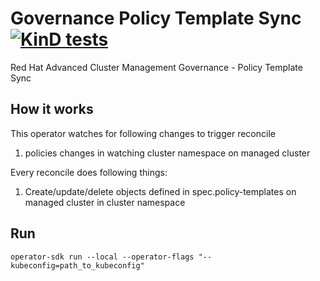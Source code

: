[comment]: # ( Copyright Contributors to the Open Cluster Management project )

# Governance Policy Template Sync [![KinD tests](https://github.com/open-cluster-management/governance-policy-template-sync/actions/workflows/kind.yml/badge.svg?branch=main&event=push)](https://github.com/open-cluster-management/governance-policy-template-sync/actions/workflows/kind.yml)
Red Hat Advanced Cluster Management Governance - Policy Template Sync

## How it works

This operator watches for following changes to trigger reconcile


1. policies changes in watching cluster namespace on managed cluster

Every reconcile does following things:

1. Create/update/delete objects defined in spec.policy-templates on managed cluster in cluster namespace

## Run
```
operator-sdk run --local --operator-flags "--kubeconfig=path_to_kubeconfig"
```

<!---
Date: Apr/19/2021
-->
